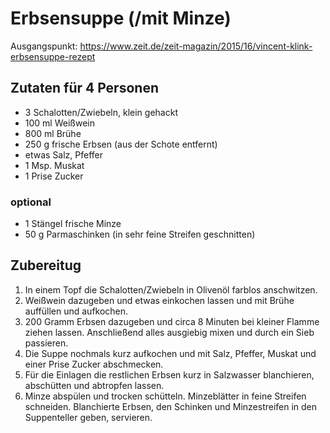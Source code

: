 # Erbsensuppe (/mit Minze)

Ausgangspunkt: https://www.zeit.de/zeit-magazin/2015/16/vincent-klink-erbsensuppe-rezept

## Zutaten für 4 Personen

- 3 Schalotten/Zwiebeln, klein gehackt
- 100 ml Weißwein
- 800 ml Brühe
- 250 g frische Erbsen (aus der Schote entfernt)
- etwas Salz, Pfeffer
- 1 Msp. Muskat
- 1 Prise Zucker

### optional

- 1 Stängel frische Minze
- 50 g Parmaschinken (in sehr feine Streifen geschnitten)

## Zubereitug

1. In einem Topf die Schalotten/Zwiebeln in Olivenöl farblos anschwitzen.
2. Weißwein dazugeben und etwas einkochen lassen und mit Brühe auffüllen und aufkochen.
3. 200 Gramm Erbsen dazugeben und circa 8 Minuten bei kleiner Flamme ziehen lassen. Anschließend alles ausgiebig mixen und durch ein Sieb passieren.
4. Die Suppe nochmals kurz aufkochen und mit Salz, Pfeffer, Muskat und einer Prise Zucker abschmecken.
5. Für die Einlagen die restlichen Erbsen kurz in Salzwasser blanchieren, abschütten und abtropfen lassen.
6. Minze abspülen und trocken schütteln. Minzeblätter in feine Streifen schneiden. Blanchierte Erbsen, den Schinken und Minzestreifen in den Suppenteller geben, servieren.